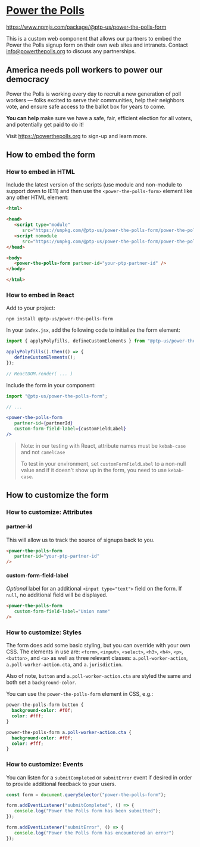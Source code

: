 # [Power the Polls](https://powerthepolls.org)

https://www.npmjs.com/package/@ptp-us/power-the-polls-form

This is a custom web component that allows our partners to embed the Power the Polls signup form on their own web sites and intranets. Contact info@powerthepolls.org to discuss any partnerships.

## America needs poll workers to power our democracy
Power the Polls is working every day to recruit a new generation of poll workers — folks excited to serve their communities, help their neighbors vote, and ensure safe access to the ballot box for years to come.

**You can help** make sure we have a safe, fair, efficient election for all voters, and potentially get paid to do it!

Visit https://powerthepolls.org to sign-up and learn more.

## How to embed the form

### How to embed in HTML

Include the latest version of the scripts (use module and non-module to support down to IE11) and then use the `<power-the-polls-form>` element like any other HTML element:

```html
<html>

<head>
   <script type="module"
      src="https://unpkg.com/@ptp-us/power-the-polls-form/power-the-polls-form/power-the-polls-form.esm.js"></script>
   <script nomodule
      src="https://unpkg.com/@ptp-us/power-the-polls-form/power-the-polls-form/power-the-polls-form.js"></script>
</head>

<body>
   <power-the-polls-form partner-id="your-ptp-partner-id" />
</body>

</html>
```

### How to embed in React

Add to your project:

```shell
npm install @ptp-us/power-the-polls-form
```

In your `index.jsx`, add the following code to initialize the form element:

```js
import { applyPolyfills, defineCustomElements } from "@ptp-us/power-the-polls-form/loader";

applyPolyfills().then(() => {
   defineCustomElements();
});

// ReactDOM.render( ... )
```

Include the form in your component:

```jsx
import "@ptp-us/power-the-polls-form";

// ...

<power-the-polls-form
   partner-id={partnerId}
   custom-form-field-label={customFieldLabel}
/>
```

> Note: in our testing with React, attribute names must be `kebab-case` and not `camelCase`
>
> To test in your environment, set `customFormFieldLabel` to a non-null value and if it doesn't show up in the form, you need to use `kebab-case`.

## How to customize the form

### How to customize: Attributes

#### partner-id

This will allow us to track the source of signups back to you.

```html
<power-the-polls-form
   partner-id="your-ptp-partner-id"
/>
```

#### custom-form-field-label

*Optional* label for an additional `<input type="text">` field on the form. If `null`, no additional field will be displayed.

```html
<power-the-polls-form
   custom-form-field-label="Union name"
/>
```

### How to customize: Styles

The form does add some basic styling, but you can override with your own CSS. The elements in use are:
`<form>`, `<input>`, `<select>`, `<h3>`, `<h4>`, `<p>`, `<button>`, and `<a>` as well as three relevant classes: `a.poll-worker-action`, `a.poll-worker-action.cta`, and `a.jurisdiction`.

Also of note, `button` and `a.poll-worker-action.cta` are styled the same and both set a `background-color`.

You can use the `power-the-polls-form` element in CSS, e.g.:

```css
power-the-polls-form button {
  background-color: #f0f;
  color: #fff;
}

power-the-polls-form a.poll-worker-action.cta {
  background-color: #f0f;
  color: #fff;
}
```

### How to customize: Events

You can listen for a `submitCompleted` or `submitError` event if desired in order to provide additional feedback to your users.

```javascript
const form = document.querySelector("power-the-polls-form");

form.addEventListener("submitCompleted", () => {
   console.log("Power the Polls form has been submitted");
});

form.addEventListener("submitError", () => {
   console.log("Power the Polls form has encountered an error")
});
```
